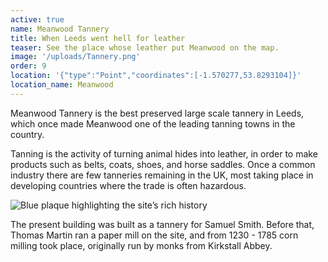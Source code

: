 ```yaml
---
active: true
name: Meanwood Tannery
title: When Leeds went hell for leather
teaser: See the place whose leather put Meanwood on the map.
image: '/uploads/Tannery.png'
order: 9
location: '{"type":"Point","coordinates":[-1.570277,53.8293104]}'
location_name: Meanwood
---
```

Meanwood Tannery is the best preserved large scale tannery in Leeds, which once made Meanwood one of the leading tanning towns in the country.

Tanning is the activity of turning animal hides into leather, in order to make products such as belts, coats, shoes, and horse saddles. Once a common industry there are few tanneries remaining in the UK, most taking place in developing countries where the trade is often hazardous.

![](/uploads/meanwoodtannery.jpg "Blue plaque highlighting the site’s rich history")

The present building was built as a tannery for Samuel Smith. Before that, Thomas Martin ran a paper mill on the site, and from 1230 - 1785 corn milling took place, originally run by monks from Kirkstall Abbey.
